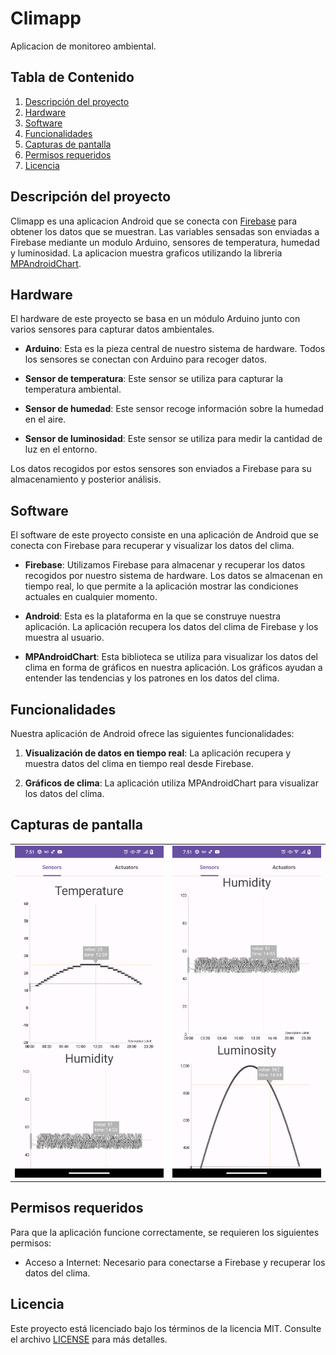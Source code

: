 # Climapp

Aplicacion de monitoreo ambiental.

## Tabla de Contenido

1. [Descripción del proyecto](#descripción-del-proyecto)
2. [Hardware](#hardware)
3. [Software](#software)
4. [Funcionalidades](#funcionalidades)
5. [Capturas de pantalla](#capturas-de-pantalla)
6. [Permisos requeridos](#permisos-requeridos)
7. [Licencia](#licencia)

## Descripción del proyecto

Climapp es una aplicacion Android que se conecta con [Firebase](https://firebase.google.com/) para obtener los datos que se muestran. Las variables sensadas son enviadas a Firebase mediante un modulo Arduino, sensores de temperatura, humedad y luminosidad. La aplicacion muestra graficos utilizando la libreria [MPAndroidChart](https://github.com/PhilJay/MPAndroidChart).

## Hardware

El hardware de este proyecto se basa en un módulo Arduino junto con varios sensores para capturar datos ambientales.

- **Arduino**: Esta es la pieza central de nuestro sistema de hardware. Todos los sensores se conectan con Arduino para recoger datos.

- **Sensor de temperatura**: Este sensor se utiliza para capturar la temperatura ambiental.

- **Sensor de humedad**: Este sensor recoge información sobre la humedad en el aire.

- **Sensor de luminosidad**: Este sensor se utiliza para medir la cantidad de luz en el entorno.

Los datos recogidos por estos sensores son enviados a Firebase para su almacenamiento y posterior análisis.

## Software

El software de este proyecto consiste en una aplicación de Android que se conecta con Firebase para recuperar y visualizar los datos del clima.

- **Firebase**: Utilizamos Firebase para almacenar y recuperar los datos recogidos por nuestro sistema de hardware. Los datos se almacenan en tiempo real, lo que permite a la aplicación mostrar las condiciones actuales en cualquier momento.

- **Android**: Esta es la plataforma en la que se construye nuestra aplicación. La aplicación recupera los datos del clima de Firebase y los muestra al usuario.

- **MPAndroidChart**: Esta biblioteca se utiliza para visualizar los datos del clima en forma de gráficos en nuestra aplicación. Los gráficos ayudan a entender las tendencias y los patrones en los datos del clima.

## Funcionalidades

Nuestra aplicación de Android ofrece las siguientes funcionalidades:

1. **Visualización de datos en tiempo real**: La aplicación recupera y muestra datos del clima en tiempo real desde Firebase.

2. **Gráficos de clima**: La aplicación utiliza MPAndroidChart para visualizar los datos del clima.

## Capturas de pantalla

|                                                                |                                                                |
| :------------------------------------------------------------: | :------------------------------------------------------------: |
| ![Captura de pantalla de Climapp 1](./images/screenshot-1.jpg) | ![Captura de pantalla de Climapp 2](./images/screenshot-2.jpg) |

## Permisos requeridos

Para que la aplicación funcione correctamente, se requieren los siguientes permisos:

- Acceso a Internet: Necesario para conectarse a Firebase y recuperar los datos del clima.

## Licencia

Este proyecto está licenciado bajo los términos de la licencia MIT. Consulte el archivo [LICENSE](LICENSE) para más detalles.
